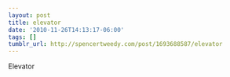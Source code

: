 ```yaml
---
layout: post
title: elevator
date: '2010-11-26T14:13:17-06:00'
tags: []
tumblr_url: http://spencertweedy.com/post/1693688587/elevator
---
```

Elevator
